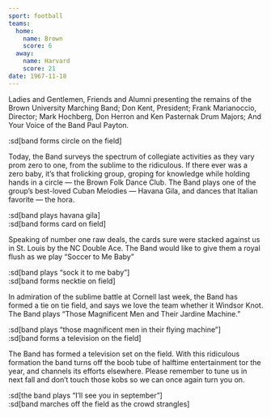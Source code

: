 ```yaml
---
sport: football
teams:
  home:
    name: Brown
    score: 6
  away:
    name: Harvard
    score: 21
date: 1967-11-18
---
```


Ladies and Gentlemen, Friends and Alumni presenting the remains of the Brown University Marching Band; Don Kent, President; Frank Marianoccio, Director; Mark Hochberg, Don Herron and Ken Pasternak Drum Majors; And Your Voice of the Band Paul Payton.

:sd[band forms circle on the field]

Today, the Band surveys the spectrum of collegiate activities as they vary prom zero to one, from the sublime to the ridiculous. If there ever was a zero baby, it’s that frolicking group, groping for knowledge while holding hands in a circle — the Brown Folk Dance Club. The Band plays one of the group’s best-loved Cuban Melodies — Havana Gila, and dances that Italian favorite — the hora.

:sd[band plays havana gila]\
:sd[band forms card on field]

Speaking of number one raw deals, the cards sure were stacked against us in St. Louis by the NC Double Ace. The Band would like to give them a royal flush as we play “Soccer to Me Baby”

:sd[band plays “sock it to me baby”]\
:sd[band forms necktie on field]

In admiration of the sublime battle at Cornell last week, the Band has formed a tie on tie field, and says we love the team whether it Windsor Knot. The Band plays “Those Magnificent Men and Their Jardine Machine.”

:sd[band plays “those magnificent men in their flying machine”]\
:sd[band forms a television on the field]

The Band has formed a television set on the field. With this ridiculous formation the band turns off the boob tube of halftime entertainment tor the year, and channels its efforts elsewhere. Please remember to tune us in next fall and don’t touch those kobs so we can once again turn you on.

:sd[the band plays “I’ll see you in september”]\
:sd[band marches off the field as the crowd strangles]
